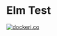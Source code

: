 # Elm Test

[![dockeri.co](https://dockeri.co/image/pastelinc/elm-test)](https://hub.docker.com/r/pastelinc/elm-test)
